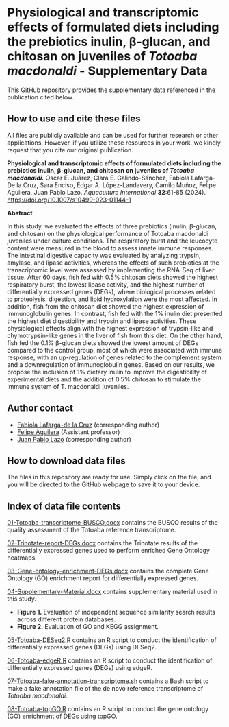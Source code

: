 # Physiological and transcriptomic effects of formulated diets including the prebiotics inulin, β-glucan, and chitosan on juveniles of *Totoaba macdonaldi* - Supplementary Data

This GitHub repository provides the supplementary data referenced in the publication cited below.

## How to use and cite these files 

All files are publicly available and can be used for further research or other applications. However, if you utilize these resources in your work, we kindly request that you cite our original publication.

**Physiological and transcriptomic effects of formulated diets including the prebiotics inulin, β-glucan, and chitosan on juveniles of *Totoaba macdonaldi.*** Oscar E. Juárez, Clara E. Galindo-Sánchez, Fabiola Lafarga-De la Cruz, Sara Enciso, Edgar A. López-Landavery, Camilo Muñoz, Felipe Aguilera, Juan Pablo Lazo. *Aquaculture International* **32**:61-85 (2024). https://doi.org/10.1007/s10499-023-01144-1

**Abstract**

In this study, we evaluated the effects of three prebiotics (inulin, β-glucan, and chitosan) on the physiological performance of Totoaba macdonaldi juveniles under culture conditions. The respiratory burst and the leucocyte content were measured in the blood to assess innate immune responses. The intestinal digestive capacity was evaluated by analyzing trypsin, amylase, and lipase activities, whereas the effects of such prebiotics at the transcriptomic level were assessed by implementing the RNA-Seq of liver tissue. After 60 days, fish fed with 0.5% chitosan diets showed the highest respiratory burst, the lowest lipase activity, and the highest number of differentially expressed genes (DEGs), where biological processes related to proteolysis, digestion, and lipid hydroxylation were the most affected. In addition, fish from the chitosan diet showed the highest expression of immunoglobulin genes. In contrast, fish fed with the 1% inulin diet presented the highest diet digestibility and trypsin and lipase activities. These physiological effects align with the highest expression of trypsin-like and chymotrypsin-like genes in the liver of fish from this diet. On the other hand, fish fed the 0.1% β-glucan diets showed the lowest amount of DEGs compared to the control group, most of which were associated with immune response, with an up-regulation of genes related to the complement system and a downregulation of immunoglobulin genes. Based on our results, we propose the inclusion of 1% dietary inulin to improve the digestibility of experimental diets and the addition of 0.5% chitosan to stimulate the immune system of T. macdonaldi juveniles.

## Author contact

- [Fabiola Lafarga-de la Cruz](mailto:flafarga@cicese.mx) (corresponding author)
- [Felipe Aguilera](mailto:faguilera@udec.cl) (Assistant professor)
- [Juan Pablo Lazo](mailto:jplazo@cicese.mx) (corresponding author)

## How to download data files

The files in this repository are ready for use. Simply click on the file, and you will be directed to the GitHub webpage to save it to your device.

## Index of data file contents

[01-Totoaba-transcriptome-BUSCO.docx](https://github.com/faguil/Totoaba_transcriptomics/blob/main/01-Totoaba-transcriptome-BUSCO.docx) contains the BUSCO results of the quality assessment of the Totoaba reference transcriptome.

[02-Trinotate-report-DEGs.docx](https://github.com/faguil/Totoaba_transcriptomics/blob/main/02-Trinotate-report-DEGs.docx) contains the Trinotate results of the differentially expressed genes used to perform enriched Gene Ontology heatmaps.

[03-Gene-ontology-enrichment-DEGs.docx](https://github.com/faguil/Totoaba_transcriptomics/blob/main/03-Gene-ontology-enrichment-DEGs.docx) contains the complete Gene Ontology (GO) enrichment report for differentially expressed genes.

[04-Supplementary-Material.docx](https://github.com/faguil/Totoaba_transcriptomics/blob/main/04-Supplementary-Material.docx) contains supplementary material used in this study.

- **Figure 1.** Evaluation of independent sequence similarity search results across different protein databases. 
- **Figure 2.** Evaluation of GO and KEGG assignment.

[05-Totoaba-DESeq2.R](https://github.com/faguil/Totoaba_transcriptomics/blob/main/05-Totoaba.DESeq2.R) contains an R script to conduct the identification of differentially expressed genes (DEGs) using DESeq2.

[06-Totoaba-edgeR.R](https://github.com/faguil/Totoaba_transcriptomics/blob/main/06-Totoaba.edgeR.R) contains an R script to conduct the identification of differentially expressed genes (DEGs) using edgeR.

[07-Totoaba-fake-annotation-transcriptome.sh](https://github.com/faguil/Totoaba_transcriptomics/blob/main/07-Totoaba.fake-annotation-transcriptome.sh) contains a Bash script to make a fake annotation file of the de novo reference transcriptome of *Totoaba macdonaldi*.

[08-Totoaba-topGO.R](https://github.com/faguil/Totoaba_transcriptomics/blob/main/08-Totoaba.topGO.R) contains an R script to conduct the gene ontology (GO) enrichment of DEGs using topGO.
